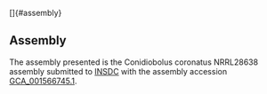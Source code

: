 []{#assembly}

Assembly
--------

The assembly presented is the Conidiobolus coronatus NRRL28638 assembly
submitted to [INSDC](http://www.insdc.org) with the assembly accession
[GCA\_001566745.1](http://www.ebi.ac.uk/ena/data/view/GCA_001566745.1).
